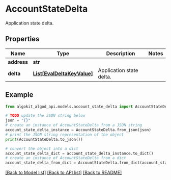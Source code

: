 # AccountStateDelta

Application state delta.

## Properties

Name | Type | Description | Notes
------------ | ------------- | ------------- | -------------
**address** | **str** |  | 
**delta** | [**List[EvalDeltaKeyValue]**](EvalDeltaKeyValue.md) | Application state delta. | 

## Example

```python
from algokit_algod_api.models.account_state_delta import AccountStateDelta

# TODO update the JSON string below
json = "{}"
# create an instance of AccountStateDelta from a JSON string
account_state_delta_instance = AccountStateDelta.from_json(json)
# print the JSON string representation of the object
print(AccountStateDelta.to_json())

# convert the object into a dict
account_state_delta_dict = account_state_delta_instance.to_dict()
# create an instance of AccountStateDelta from a dict
account_state_delta_from_dict = AccountStateDelta.from_dict(account_state_delta_dict)
```
[[Back to Model list]](../README.md#documentation-for-models) [[Back to API list]](../README.md#documentation-for-api-endpoints) [[Back to README]](../README.md)


